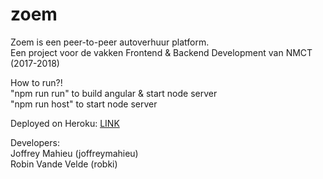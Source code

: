 # zoem

Zoem is een peer-to-peer autoverhuur platform.  
Een project voor de vakken Frontend & Backend Development van NMCT (2017-2018)

How to run?!  
"npm run run" to build angular & start node server  
"npm run host" to start node server  
  
Deployed on Heroku: [LINK](https://obscure-earth-26000.herokuapp.com/#/)
  
Developers:  
Joffrey Mahieu (joffreymahieu)  
Robin Vande Velde (robki)

